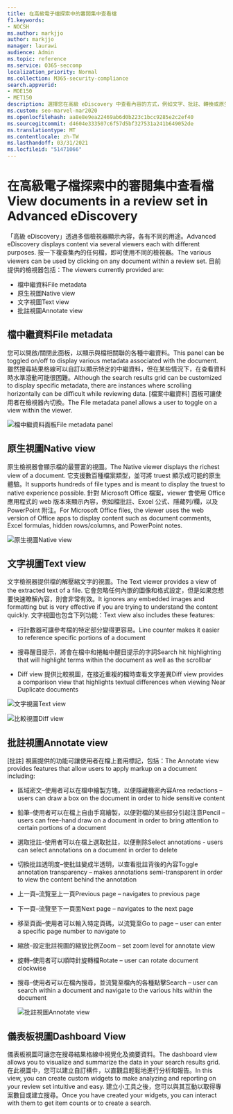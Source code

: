 ```yaml
---
title: 在高級電子檔探索中的審閱集中查看檔
f1.keywords:
- NOCSH
ms.author: markjjo
author: markjjo
manager: laurawi
audience: Admin
ms.topic: reference
ms.service: O365-seccomp
localization_priority: Normal
ms.collection: M365-security-compliance
search.appverid:
- MOE150
- MET150
description: 選擇您在高級 eDiscovery 中查看內容的方式，例如文字、批註、轉換或原生視圖。
ms.custom: seo-marvel-mar2020
ms.openlocfilehash: aa8e8e9ea22469ab6d0b223c1bcc9285e2c2ef40
ms.sourcegitcommit: d4604e333507c6f57d5bf327531a241b649052de
ms.translationtype: MT
ms.contentlocale: zh-TW
ms.lasthandoff: 03/31/2021
ms.locfileid: "51471066"
---
```

# <a name="view-documents-in-a-review-set-in-advanced-ediscovery"></a><span data-ttu-id="8f7b1-103">在高級電子檔探索中的審閱集中查看檔</span><span class="sxs-lookup"><span data-stu-id="8f7b1-103">View documents in a review set in Advanced eDiscovery</span></span>

<span data-ttu-id="8f7b1-104">「高級 eDiscovery」透過多個檢視器顯示內容，各有不同的用途。</span><span class="sxs-lookup"><span data-stu-id="8f7b1-104">Advanced eDiscovery displays content via several viewers each with different purposes.</span></span> <span data-ttu-id="8f7b1-105">按一下複查集內的任何檔，即可使用不同的檢視器。</span><span class="sxs-lookup"><span data-stu-id="8f7b1-105">The various viewers can be used by clicking on any document within a review set.</span></span> <span data-ttu-id="8f7b1-106">目前提供的檢視器包括：</span><span class="sxs-lookup"><span data-stu-id="8f7b1-106">The viewers currently provided are:</span></span>

- <span data-ttu-id="8f7b1-107">檔中繼資料</span><span class="sxs-lookup"><span data-stu-id="8f7b1-107">File metadata</span></span>
- <span data-ttu-id="8f7b1-108">原生視圖</span><span class="sxs-lookup"><span data-stu-id="8f7b1-108">Native view</span></span>
- <span data-ttu-id="8f7b1-109">文字視圖</span><span class="sxs-lookup"><span data-stu-id="8f7b1-109">Text view</span></span>
- <span data-ttu-id="8f7b1-110">批註視圖</span><span class="sxs-lookup"><span data-stu-id="8f7b1-110">Annotate view</span></span>

## <a name="file-metadata"></a><span data-ttu-id="8f7b1-111">檔中繼資料</span><span class="sxs-lookup"><span data-stu-id="8f7b1-111">File metadata</span></span>

<span data-ttu-id="8f7b1-112">您可以開啟/關閉此面板，以顯示與檔相關聯的各種中繼資料。</span><span class="sxs-lookup"><span data-stu-id="8f7b1-112">This panel can be toggled on/off to display various metadata associated with the document.</span></span> <span data-ttu-id="8f7b1-113">雖然搜尋結果格線可以自訂以顯示特定的中繼資料，但在某些情況下，在查看資料時水準滾動可能很困難。</span><span class="sxs-lookup"><span data-stu-id="8f7b1-113">Although the search results grid can be customized to display specific metadata, there are instances where scrolling horizontally can be difficult while reviewing data.</span></span> <span data-ttu-id="8f7b1-114">[檔案中繼資料] 面板可讓使用者在檢視器內切換。</span><span class="sxs-lookup"><span data-stu-id="8f7b1-114">The File metadata panel allows a user to toggle on a view within the viewer.</span></span>

![<span data-ttu-id="8f7b1-115">檔中繼資料面板</span><span class="sxs-lookup"><span data-stu-id="8f7b1-115">File metadata panel</span></span>
](../media/Reviewimage2.png)

## <a name="native-view"></a><span data-ttu-id="8f7b1-116">原生視圖</span><span class="sxs-lookup"><span data-stu-id="8f7b1-116">Native view</span></span>

<span data-ttu-id="8f7b1-117">原生檢視器會顯示檔的最豐富的視圖。</span><span class="sxs-lookup"><span data-stu-id="8f7b1-117">The Native viewer displays the richest view of a document.</span></span> <span data-ttu-id="8f7b1-118">它支援數百種檔案類型，並可將 truest 顯示成可能的原生體驗。</span><span class="sxs-lookup"><span data-stu-id="8f7b1-118">It supports hundreds of file types and is meant to display the truest to native experience possible.</span></span> <span data-ttu-id="8f7b1-119">針對 Microsoft Office 檔案，viewer 會使用 Office 應用程式的 web 版本來顯示內容，例如檔批註、Excel 公式、隱藏列/欄，以及 PowerPoint 附注。</span><span class="sxs-lookup"><span data-stu-id="8f7b1-119">For Microsoft Office files, the viewer uses the web version of Office apps to display content such as document comments, Excel formulas, hidden rows/columns, and PowerPoint notes.</span></span>

![<span data-ttu-id="8f7b1-120">原生視圖</span><span class="sxs-lookup"><span data-stu-id="8f7b1-120">Native view</span></span>
](../media/Reviewimage3.png)

## <a name="text-view"></a><span data-ttu-id="8f7b1-121">文字視圖</span><span class="sxs-lookup"><span data-stu-id="8f7b1-121">Text view</span></span>

<span data-ttu-id="8f7b1-122">文字檢視器提供檔的解壓縮文字的視圖。</span><span class="sxs-lookup"><span data-stu-id="8f7b1-122">The Text viewer provides a view of the extracted text of a file.</span></span> <span data-ttu-id="8f7b1-123">它會忽略任何內嵌的圖像和格式設定，但是如果您想要快速瞭解內容，則會非常有效。</span><span class="sxs-lookup"><span data-stu-id="8f7b1-123">It ignores any embedded images and formatting but is very effective if you are trying to understand the content quickly.</span></span> <span data-ttu-id="8f7b1-124">文字視圖也包含下列功能：</span><span class="sxs-lookup"><span data-stu-id="8f7b1-124">Text view also includes these features:</span></span>

  - <span data-ttu-id="8f7b1-125">行計數器可讓參考檔的特定部分變得更容易。</span><span class="sxs-lookup"><span data-stu-id="8f7b1-125">Line counter makes it easier to reference specific portions of a document</span></span>

  - <span data-ttu-id="8f7b1-126">搜尋醒目提示，將會在檔中和捲軸中醒目提示的字詞</span><span class="sxs-lookup"><span data-stu-id="8f7b1-126">Search hit highlighting that will highlight terms within the document as well as the scrollbar</span></span>

  - <span data-ttu-id="8f7b1-127">Diff view 提供比較視圖，在接近重複的檔時查看文字差異</span><span class="sxs-lookup"><span data-stu-id="8f7b1-127">Diff view provides a comparison view that highlights textual differences when viewing Near Duplicate documents</span></span>

![<span data-ttu-id="8f7b1-128">文字視圖</span><span class="sxs-lookup"><span data-stu-id="8f7b1-128">Text view</span></span>
](../media/Reviewimage4.png)

![<span data-ttu-id="8f7b1-129">比較視圖</span><span class="sxs-lookup"><span data-stu-id="8f7b1-129">Diff view</span></span>
](../media/Reviewimage5.png)

## <a name="annotate-view"></a><span data-ttu-id="8f7b1-130">批註視圖</span><span class="sxs-lookup"><span data-stu-id="8f7b1-130">Annotate view</span></span>

<span data-ttu-id="8f7b1-131">[批註] 視圖提供的功能可讓使用者在檔上套用標記，包括：</span><span class="sxs-lookup"><span data-stu-id="8f7b1-131">The Annotate view provides features that allow users to apply markup on a document including:</span></span>

  - <span data-ttu-id="8f7b1-132">區域密文–使用者可以在檔中繪製方塊，以便隱藏機密內容</span><span class="sxs-lookup"><span data-stu-id="8f7b1-132">Area redactions – users can draw a box on the document in order to hide sensitive content</span></span>

  - <span data-ttu-id="8f7b1-133">鉛筆–使用者可以在檔上自由手寫繪製，以便對檔的某些部分引起注意</span><span class="sxs-lookup"><span data-stu-id="8f7b1-133">Pencil – users can free-hand draw on a document in order to bring attention to certain portions of a document</span></span>

  - <span data-ttu-id="8f7b1-134">選取批註-使用者可以在檔上選取批註，以便刪除</span><span class="sxs-lookup"><span data-stu-id="8f7b1-134">Select annotations - users can select annotations on a document in order to delete</span></span>

  - <span data-ttu-id="8f7b1-135">切換批註透明度–使批註變成半透明，以查看批註背後的內容</span><span class="sxs-lookup"><span data-stu-id="8f7b1-135">Toggle annotation transparency – makes annotations semi-transparent in order to view the content behind the annotation</span></span>

  - <span data-ttu-id="8f7b1-136">上一頁–流覽至上一頁</span><span class="sxs-lookup"><span data-stu-id="8f7b1-136">Previous page – navigates to previous page</span></span>

  - <span data-ttu-id="8f7b1-137">下一頁–流覽至下一頁面</span><span class="sxs-lookup"><span data-stu-id="8f7b1-137">Next page – navigates to the next page</span></span>

  - <span data-ttu-id="8f7b1-138">移至頁面–使用者可以輸入特定頁碼，以流覽至</span><span class="sxs-lookup"><span data-stu-id="8f7b1-138">Go to page – user can enter a specific page number to navigate to</span></span>

  - <span data-ttu-id="8f7b1-139">縮放–設定批註視圖的縮放比例</span><span class="sxs-lookup"><span data-stu-id="8f7b1-139">Zoom – set zoom level for annotate view</span></span>

  - <span data-ttu-id="8f7b1-140">旋轉–使用者可以順時針旋轉檔</span><span class="sxs-lookup"><span data-stu-id="8f7b1-140">Rotate – user can rotate document clockwise</span></span>

  - <span data-ttu-id="8f7b1-141">搜尋–使用者可以在檔內搜尋，並流覽至檔內的各種點擊</span><span class="sxs-lookup"><span data-stu-id="8f7b1-141">Search – user can search within a document and navigate to the various hits within the document</span></span>
    
    ![<span data-ttu-id="8f7b1-142">批註視圖</span><span class="sxs-lookup"><span data-stu-id="8f7b1-142">Annotate view</span></span>
    ](../media/Reviewimage1.png)

## <a name="dashboard-view"></a><span data-ttu-id="8f7b1-143">儀表板視圖</span><span class="sxs-lookup"><span data-stu-id="8f7b1-143">Dashboard View</span></span> 
<span data-ttu-id="8f7b1-144">儀表板視圖可讓您在搜尋結果格線中視覺化及摘要資料。</span><span class="sxs-lookup"><span data-stu-id="8f7b1-144">The dashboard view allows you to visualize and summarize the data in your search results grid.</span></span> <span data-ttu-id="8f7b1-145">在此視圖中，您可以建立自訂構件，以直觀且輕鬆地進行分析和報告。</span><span class="sxs-lookup"><span data-stu-id="8f7b1-145">In this view, you can create custom widgets to make analyzing and reporting on your review set intuitive and easy.</span></span> <span data-ttu-id="8f7b1-146">建立小工具之後，您可以與其互動以取得專案數目或建立搜尋。</span><span class="sxs-lookup"><span data-stu-id="8f7b1-146">Once you have created your widgets, you can interact with them to get item counts or to create a search.</span></span> 
